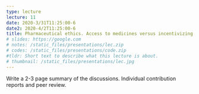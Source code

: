 ```yaml
---
type: lecture
lecture: 11
date: 2020-3/31T11:25:00-6
date2: 2020-4/2T11:25:00-6
title: Pharmaceutical ethics. Access to medicines versus incentivizing research and development. Informed consent in clinical trials.
# slides: https://google.com
# notes: /static_files/presentations/lec.zip
# codes: /static_files/presentations/code.zip
#tldr: Short text to describe what this lecture is about.
# thumbnail: /static_files/presentations/lec.jpg
---
```

Write a 2-3 page summary of the discussions. Individual contribution reports and peer review.